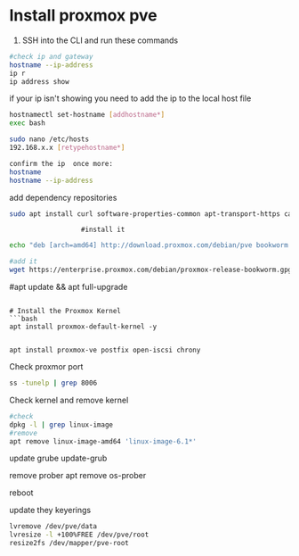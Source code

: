 # Install proxmox pve

1. SSH into the CLI and run these commands

```bash
#check ip and gateway
hostname --ip-address  
ip r
ip address show
```
if your ip isn't showing you need to add the ip to the local host file 
```bash
hostnamectl set-hostname [addhostname*]
exec bash

sudo nano /etc/hosts
192.168.x.x [retypehostname*]

confirm the ip  once more:
hostname
hostname --ip-address
```
add dependency repositories

```bash
sudo apt install curl software-properties-common apt-transport-https ca-certificates gnupg2
```

                      #install it 
```bash
echo "deb [arch=amd64] http://download.proxmox.com/debian/pve bookworm pve-no-subscription" > /etc/apt/sources.list.d/pve-install-repo.list

#add it
wget https://enterprise.proxmox.com/debian/proxmox-release-bookworm.gpg -O /etc/apt/trusted.gpg.d/proxmox-release-bookworm.gpg  
```
#apt update && apt full-upgrade

```

# Install the Proxmox Kernel
```bash
apt install proxmox-default-kernel -y


apt install proxmox-ve postfix open-iscsi chrony
```
Check proxmor port
```bash
ss -tunelp | grep 8006
```
Check kernel and remove kernel
```bash
#check
dpkg -l | grep linux-image
#remove
apt remove linux-image-amd64 'linux-image-6.1*' 
```

update grube
update-grub

remove prober
apt remove os-prober

reboot




update they keyerings

```bash
lvremove /dev/pve/data
lvresize -l +100%FREE /dev/pve/root
resize2fs /dev/mapper/pve-root
```
